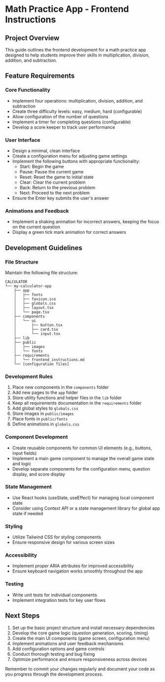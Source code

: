 # Math Practice App - Frontend Instructions

## Project Overview
This guide outlines the frontend development for a math practice app designed to help students improve their skills in multiplication, division, addition, and subtraction.

## Feature Requirements

### Core Functionality
- Implement four operations: multiplication, division, addition, and subtraction
- Create three difficulty levels: easy, medium, hard (configurable)
- Allow configuration of the number of questions
- Implement a timer for completing questions (configurable)
- Develop a score keeper to track user performance

### User Interface
- Design a minimal, clean interface
- Create a configuration menu for adjusting game settings
- Implement the following buttons with appropriate functionality:
  - Start: Begin the game
  - Pause: Pause the current game
  - Reset: Reset the game to initial state
  - Clear: Clear the current problem
  - Back: Return to the previous problem
  - Next: Proceed to the next problem
- Ensure the Enter key submits the user's answer

### Animations and Feedback
- Implement a shaking animation for incorrect answers, keeping the focus on the current question
- Display a green tick mark animation for correct answers

## Development Guidelines

### File Structure
Maintain the following file structure:
```
CALCULATOR
└── my-calculator-app
    ├── app
    │   ├── fonts
    │   ├── favicon.ico
    │   ├── globals.css
    │   ├── layout.tsx
    │   └── page.tsx
    ├── components
    │   └── ui
    │       ├── button.tsx
    │       ├── card.tsx
    │       └── input.tsx
    ├── lib
    ├── public
    │   ├── images
    │   └── fonts
    ├── requirements
    │   └── frontend_instructions.md
    └── [configuration files]
```

### Development Rules
1. Place new components in the `components` folder
2. Add new pages to the `app` folder
3. Store utility functions and helper files in the `lib` folder
4. Keep all requirements documentation in the `requirements` folder
5. Add global styles to `globals.css`
6. Store images in `public/images`
7. Place fonts in `public/fonts`
8. Define animations in `globals.css`

### Component Development
- Create reusable components for common UI elements (e.g., buttons, input fields)
- Implement a main game component to manage the overall game state and logic
- Develop separate components for the configuration menu, question display, and score display

### State Management
- Use React hooks (useState, useEffect) for managing local component state
- Consider using Context API or a state management library for global app state if needed

### Styling
- Utilize Tailwind CSS for styling components
- Ensure responsive design for various screen sizes

### Accessibility
- Implement proper ARIA attributes for improved accessibility
- Ensure keyboard navigation works smoothly throughout the app

### Testing
- Write unit tests for individual components
- Implement integration tests for key user flows

## Next Steps
1. Set up the basic project structure and install necessary dependencies
2. Develop the core game logic (question generation, scoring, timing)
3. Create the main UI components (game screen, configuration menu)
4. Implement animations and user feedback mechanisms
5. Add configuration options and game controls
6. Conduct thorough testing and bug fixing
7. Optimize performance and ensure responsiveness across devices

Remember to commit your changes regularly and document your code as you progress through the development process.

